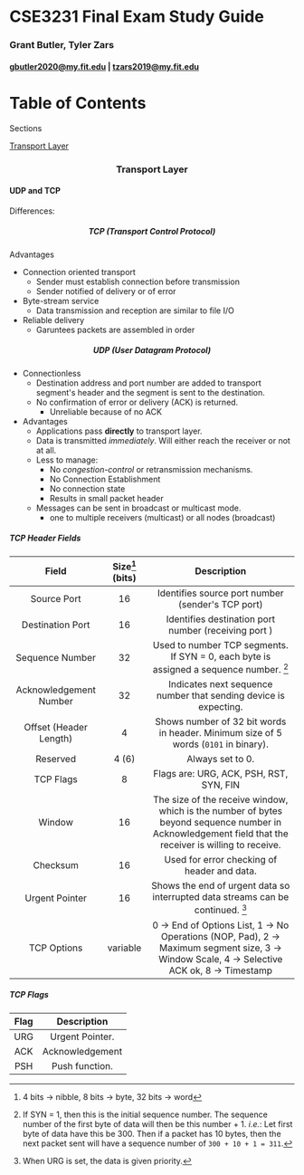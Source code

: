 <div class="title-page">

# CSE3231 Final Exam Study Guide
### Grant Butler, Tyler Zars
#### gbutler2020@my.fit.edu | tzars2019@my.fit.edu
</div>
<div style="page-break-after: always; break-after: page;"></div>


<!---
Table Of Contents
--->
<div class="center">

# Table of Contents
</div>

<a id="tableRet">Sections</a>

[Transport Layer](#tl1)


<div style="page-break-after: always; break-after: page;"></div>

<div style="text-align: center;">

### Transport Layer
</div>

#### <a id="tl1">UDP and TCP</a>
Differences:

<div class="leftColumn">

<div style="text-align: center;">

##### TCP (Transport Control Protocol)
</div>

Advantages
- Connection oriented transport
  - Sender must establish connection before transmission
  - Sender notified of delivery or of error
- <span class="textPink">Byte-stream</span> service
  - Data transmission and reception are similar to file I/O
- Reliable delivery
  - Garuntees packets are assembled <span class="textPink">in order</span>

</div>

<div class="rightColumn">
<div style="text-align: center;">

##### UDP (User Datagram Protocol)
</div>

- Connectionless
  - Destination address and port number are added to transport segment's header and the segment is sent to the destination.
  - No confirmation of error or delivery (ACK) is returned.
    - Unreliable because of no ACK
- Advantages
  - Applications pass **<span class="textPink">directly</span>** to transport layer.
  - Data is transmitted _<span class="textPink">immediately</span>_. Will either reach the receiver or not at all.
  - Less to manage:
    - No _<span class="textPink">congestion-control</span>_ or retransmission mechanisms.
    - No Connection Establishment
    - No connection state
    - Results in small packet header
  - Messages can be sent in <span class="textPink">broadcast</span> or <span class="textPink">multicast</span> mode.
    - one to multiple receivers (multicast) or all nodes (broadcast)

</div>

<div style="page-break-after: always; break-after: page;"></div>

##### TCP Header Fields
|         Field          | Size[^1] (bits) |                                                                      Description                                                                      |
|:----------------------:|:---------------:|:-----------------------------------------------------------------------------------------------------------------------------------------------------:|
|      Source Port       |       16        |                                                   Identifies source port number (sender's TCP port)                                                   |
|    Destination Port    |       16        |                                                 Identifies destination port number (receiving port )                                                  |
|    Sequence Number     |       32        |                                Used to number TCP segments. If SYN = 0, each byte is assigned a sequence number. [^2]                                 |
| Acknowledgement Number |       32        |                                           Indicates next sequence number that sending device is expecting.                                            |
| Offset (Header Length) |        4        |                                  Shows number of 32 bit words in header. Minimum size of 5 words (`0101` in binary).                                  |
|        Reserved        |      4 (6)      |                                                                   Always set to 0.                                                                    |
|       TCP Flags        |        8        |                                                        Flags are: URG, ACK, PSH, RST, SYN, FIN                                                        |
|         Window         |       16        | The size of the receive window, which is the number of bytes beyond sequence number in Acknowledgement field that the receiver is willing to receive. |
|        Checksum        |       16        |                                                      Used for error checking of header and data.                                                      |
|     Urgent Pointer     |       16        |                                    Shows the end of urgent data so interrupted data streams can be continued. [^3]                                    |
|      TCP Options       |    variable     |        0 → End of Options List, 1 → No Operations (NOP, Pad), 2 → Maximum segment size, 3 → Window Scale, 4 → Selective ACK ok, 8 → Timestamp         |

##### TCP Flags
| Flag |   Description   |
|:----:|:---------------:|
| URG  | Urgent Pointer. |
| ACK  | Acknowledgement |
| PSH  | Push function.                |

[^1]: 4 bits → nibble, 8 bits → byte, 32 bits → word
[^2]: If SYN = 1, then this is the initial sequence number. The sequence number of the first byte of data will then be this number + 1. _i.e._: Let first byte of data have this be 300. Then if a packet has 10 bytes, then the next packet sent will have a sequence number of `300 + 10 + 1 = 311`.
[^3]: When URG is set, the data is given priority.
